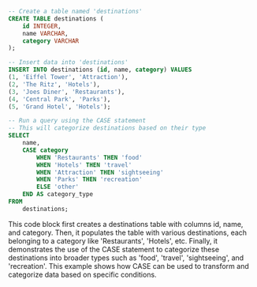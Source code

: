 ```sql
-- Create a table named 'destinations'
CREATE TABLE destinations (
    id INTEGER,
    name VARCHAR,
    category VARCHAR
);

-- Insert data into 'destinations'
INSERT INTO destinations (id, name, category) VALUES
(1, 'Eiffel Tower', 'Attraction'),
(2, 'The Ritz', 'Hotels'),
(3, 'Joes Diner', 'Restaurants'),
(4, 'Central Park', 'Parks'),
(5, 'Grand Hotel', 'Hotels');

-- Run a query using the CASE statement
-- This will categorize destinations based on their type
SELECT
    name,
    CASE category
        WHEN 'Restaurants' THEN 'food'
        WHEN 'Hotels' THEN 'travel'
        WHEN 'Attraction' THEN 'sightseeing'
        WHEN 'Parks' THEN 'recreation'
        ELSE 'other'
    END AS category_type
FROM
    destinations;
```

This code block first creates a destinations table with columns id, name, and category. Then, it populates the table with various destinations, each belonging to a category like 'Restaurants', 'Hotels', etc. Finally, it demonstrates the use of the CASE statement to categorize these destinations into broader types such as 'food', 'travel', 'sightseeing', and 'recreation'. This example shows how CASE can be used to transform and categorize data based on specific conditions.
